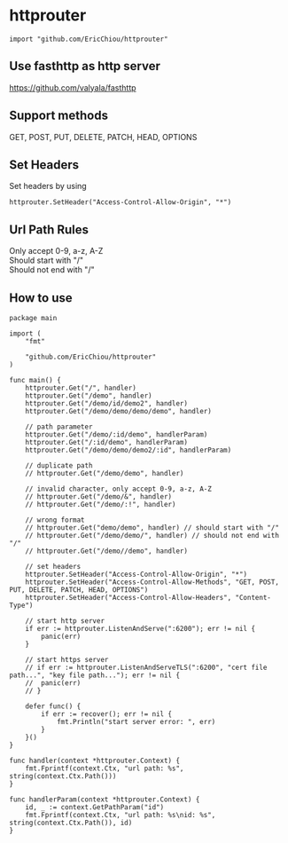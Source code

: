 # httprouter
<pre><code>import "github.com/EricChiou/httprouter"</code></pre>
## Use fasthttp as http server
https://github.com/valyala/fasthttp

## Support methods
GET, POST, PUT, DELETE, PATCH, HEAD, OPTIONS

## Set Headers
Set headers by using
<pre><code>httprouter.SetHeader("Access-Control-Allow-Origin", "*")</code></pre>

## Url Path Rules
Only accept 0-9, a-z, A-Z  
Should start with "/"  
Should not end with "/"

## How to use
<pre><code>package main

import (
	"fmt"

	"github.com/EricChiou/httprouter"
)

func main() {
	httprouter.Get("/", handler)
	httprouter.Get("/demo", handler)
	httprouter.Get("/demo/id/demo2", handler)
	httprouter.Get("/demo/demo/demo/demo", handler)

	// path parameter
	httprouter.Get("/demo/:id/demo", handlerParam)
	httprouter.Get("/:id/demo", handlerParam)
	httprouter.Get("/demo/demo/demo2/:id", handlerParam)

	// duplicate path
	// httprouter.Get("/demo/demo", handler)

	// invalid character, only accept 0-9, a-z, A-Z
	// httprouter.Get("/demo/&", handler)
	// httprouter.Get("/demo/:!", handler)

	// wrong format
	// httprouter.Get("demo/demo", handler) // should start with "/"
	// httprouter.Get("/demo/demo/", handler) // should not end with "/"
	// httprouter.Get("/demo//demo", handler)

	// set headers
	httprouter.SetHeader("Access-Control-Allow-Origin", "*")
	httprouter.SetHeader("Access-Control-Allow-Methods", "GET, POST, PUT, DELETE, PATCH, HEAD, OPTIONS")
	httprouter.SetHeader("Access-Control-Allow-Headers", "Content-Type")

	// start http server
	if err := httprouter.ListenAndServe(":6200"); err != nil {
		panic(err)
	}

	// start https server
	// if err := httprouter.ListenAndServeTLS(":6200", "cert file path...", "key file path..."); err != nil {
	// 	panic(err)
	// }

	defer func() {
		if err := recover(); err != nil {
			fmt.Println("start server error: ", err)
		}
	}()
}

func handler(context *httprouter.Context) {
	fmt.Fprintf(context.Ctx, "url path: %s", string(context.Ctx.Path()))
}

func handlerParam(context *httprouter.Context) {
	id, _ := context.GetPathParam("id")
	fmt.Fprintf(context.Ctx, "url path: %s\nid: %s", string(context.Ctx.Path()), id)
}</code></pre>
